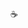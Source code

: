 

☕️
<!---
 
 **KARINA 💙** 

![My bias 💙](https://pbs.twimg.com/media/GA9gCO0a0AAzq5q?format=jpg&name=medium)

°.°˚‧⋆.  🎐   🫧   🪼   🐠 °.˚‧⋆. <br>
⊚⃝⸜(｡∵｡) ⋆｡°✩

[LeetCode Stats](https://leetcode.com/thiphucthinh/)
![Leetcode Stats](https://leetcard.jacoblin.cool/thiphucthinh?theme=light)

- 👋 Hi, I’m @thiphucthinh
- 👀 I’m interested in ...
- 🌱 I’m currently learning ...
- 💞️ I’m looking to collaborate on ...
- 📫 How to reach me ...
-->

<!---
thiphucthinh/thiphucthinh is a ✨ special ✨ repository because its `README.md` (this file) appears on your GitHub profile.
You can click the Preview link to take a look at your changes.
--->
